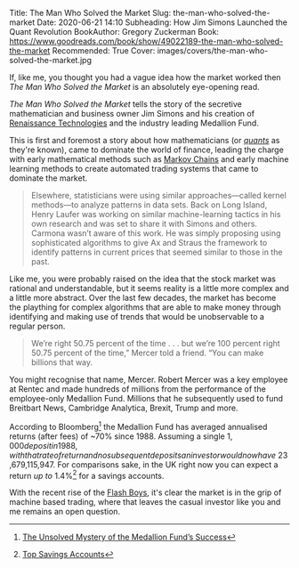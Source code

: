 Title: The Man Who Solved the Market
Slug: the-man-who-solved-the-market
Date: 2020-06-21 14:10
Subheading: How Jim Simons Launched the Quant Revolution
BookAuthor: Gregory Zuckerman
Book: https://www.goodreads.com/book/show/49022189-the-man-who-solved-the-market
Recommended: True
Cover: images/covers/the-man-who-solved-the-market.jpg

If, like me, you thought you had a vague idea how the market worked then *The Man Who Solved the Market* is an absolutely eye-opening read. 

*The Man Who Solved the Market* tells the story of the secretive mathematician and business owner Jim Simons and his creation of [Renaissance Technologies](https://www.rentec.com/Home.action?index=true) and the industry leading Medallion Fund.

This is first and foremost a story about how mathematicians (or *[quants](https://en.wikipedia.org/wiki/Quantitative_analysis_(finance))* as they're known), came to dominate the world of finance, leading the charge with early mathematical methods such as [Markov Chains](https://en.wikipedia.org/wiki/Markov_chain) and early machine learning methods to create automated trading systems that came to dominate the market.

> Elsewhere, statisticians were using similar approaches—called kernel methods—to analyze patterns in data sets. Back on Long Island, Henry Laufer was working on similar machine-learning tactics in his own research and was set to share it with Simons and others. Carmona wasn’t aware of this work. He was simply proposing using sophisticated algorithms to give Ax and Straus the framework to identify patterns in current prices that seemed similar to those in the past.

Like me, you were probably raised on the idea that the stock market was rational and understandable, but it seems reality is a little more complex and a little more abstract. Over the last few decades, the market has become the plaything for complex algorithms that are able to make money through identifying and making use of trends that would be unobservable to a regular person.

> We’re right 50.75 percent of the time . . . but we’re 100 percent right 50.75 percent of the time,” Mercer told a friend. “You can make billions that way.

You might recognise that name, Mercer. Robert Mercer was a key employee at Rentec and made hundreds of millions from the performance of the employee-only Medallion Fund. Millions that he subsequently used to fund Breitbart News, Cambridge Analytica, Brexit, Trump and more.

According to Bloomberg[^Bloomberg] the Medallion Fund has averaged annualised returns (after fees) of ~70% since 1988. Assuming a single $1,000 deposit in 1988, with that rate of return and no subsequent deposits an investor would now have ~$23,679,115,947. For comparisons sake, in the UK right now you can expect a return *up to* 1.4%[^Savings] for a savings accounts.

With the recent rise of the [Flash Boys](https://www.jacquescorbytuech.com/reading/flash-boys), it's clear the market is in the grip of machine based trading, where that leaves the casual investor like you and me remains an open question.

[^Bloomberg]: [The Unsolved Mystery of the Medallion Fund’s Success](https://www.bloomberg.com/news/articles/2019-11-12/the-unsolved-mystery-of-the-medallion-fund-s-success)
[^Savings]: [Top Savings Accounts](https://www.moneysavingexpert.com/savings/savings-accounts-best-interest/)